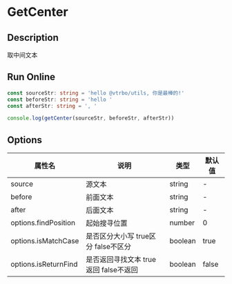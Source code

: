 # GetCenter

## Description
取中间文本

## Run Online

<RunCode :dependency="`
const getCenter = (
  source: string,
  before: string,
  after: string,
  options?: {
    findPosition?: number
    isMatchCase?: boolean
    isReturnFind?: boolean
  },
): string => {
  const tOption = Object.assign({
    findPosition: 0,
    isMatchCase: true,
    isReturnFind: false,
  }, options || {})
  let tSource: string = source
  let tBefore: string = before
  let tAfter: string = after
    if (!tOption.isMatchCase) {
    tSource = tSource.toLowerCase()
    tBefore = before.toLowerCase()
    tAfter = after.toLowerCase()
  }
  const beforePosition = tSource.indexOf(tBefore, tOption.findPosition)
  if (beforePosition === -1)
    return ''
  const afterPosition = tSource.indexOf(tAfter, beforePosition + before.length)
  if (afterPosition === -1)
    return ''
  return tOption.isReturnFind
    ? source.substring(beforePosition, afterPosition + after.length)
    : source.substring(beforePosition + before.length, afterPosition)
}`">

```ts
const sourceStr: string = 'hello @vtrbo/utils, 你是最棒的!'
const beforeStr: string = 'hello '
const afterStr: string = ', '

console.log(getCenter(sourceStr, beforeStr, afterStr))
```

</RunCode>

## Options

<div class="utils-table">

| 属性名 | 说明 | 类型 | 默认值 |
| --- | --- | --- | --- |
| source | 源文本 | string | - |
| before | 前面文本 | string | - |
| after | 后面文本 | string | - |
| options.findPosition | 起始搜寻位置 | number | 0 |
| options.isMatchCase | 是否区分大小写 true区分 false不区分 | boolean | true |
| options.isReturnFind | 是否返回寻找文本 true返回 false不返回 | boolean | false |

</div>
